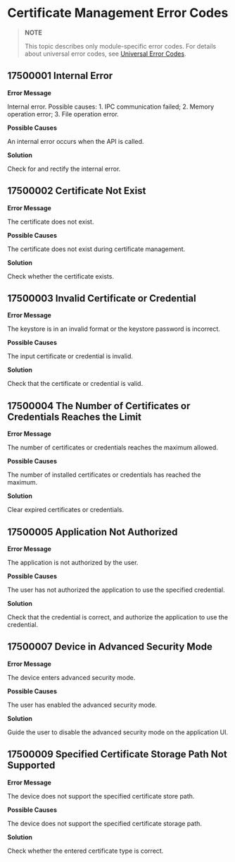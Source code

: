 # Certificate Management Error Codes

<!--Kit: Device Certificate Kit-->
<!--Subsystem: Security-->
<!--Owner: @chaceli-->
<!--Designer: @chande-->
<!--Tester: @zhangzhi1995-->
<!--Adviser: @zengyawen-->

> **NOTE**
>
> This topic describes only module-specific error codes. For details about universal error codes, see [Universal Error Codes](../errorcode-universal.md).

## 17500001 Internal Error

**Error Message**

Internal error. Possible causes: 1. IPC communication failed; 2. Memory operation error; 3. File operation error.

**Possible Causes**

An internal error occurs when the API is called.

**Solution**

Check for and rectify the internal error.

## 17500002 Certificate Not Exist

**Error Message**

The certificate does not exist.

**Possible Causes**

The certificate does not exist during certificate management.

**Solution**

Check whether the certificate exists.

## 17500003 Invalid Certificate or Credential

**Error Message**

The keystore is in an invalid format or the keystore password is incorrect.

**Possible Causes**

The input certificate or credential is invalid.

**Solution**

Check that the certificate or credential is valid.

## 17500004 The Number of Certificates or Credentials Reaches the Limit

**Error Message**

The number of certificates or credentials reaches the maximum allowed.

**Possible Causes**

The number of installed certificates or credentials has reached the maximum.

**Solution**

Clear expired certificates or credentials.

## 17500005 Application Not Authorized

**Error Message**

The application is not authorized by the user.

**Possible Causes**

The user has not authorized the application to use the specified credential.

**Solution**

Check that the credential is correct, and authorize the application to use the credential.

## 17500007 Device in Advanced Security Mode

**Error Message**

The device enters advanced security mode.

**Possible Causes**

The user has enabled the advanced security mode.

**Solution**

Guide the user to disable the advanced security mode on the application UI.

## 17500009 Specified Certificate Storage Path Not Supported

**Error Message**

The device does not support the specified certificate store path.

**Possible Causes**

The device does not support the specified certificate storage path.

**Solution**

Check whether the entered certificate type is correct.
